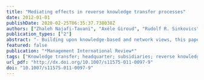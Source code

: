```yaml
---
title: "Mediating effects in reverse knowledge transfer processes"
date: 2012-01-01
publishDate: 2020-02-25T06:35:37.738038Z
authors: ["Zhaleh Najafi-Tavani", "Axèle Giroud", "Rudolf R. Sinkovics"]
publication_types: ["2"]
abstract: "- Building upon knowledge-based and network views, this paper seeks to examine how subsidiary characteristics (subsidiary willingness and subsidiary external embeddedness) and relationship characteristics (internal embeddedness, socialization mechanisms and shared values) impact the extent of Reverse Knowledge Transfer (RKT). - A survey was carried out to build a database of 178 subsidiaries operating in Knowledge Intensive Business Service (KIBS) sectors in the United Kingdom. - Our analysis indicates that willingness and socialization mechanisms are the most significant determinants of the extent of RKT. Further, the impacts of shared values and internal embeddedness are mediated by subsidiary willingness. The results also highlight the significant association between socialization mechanisms and internal embeddedness. Contrary to our expectation, external embeddedness has a negative influence on the extent of RKT."
featured: false
publication: "*Management International Review*"
tags: ["Knowledge transfer; headquarter; subsidiaries; reverse knowledge transfer"]
url_pdf: "http://dx.doi.org/10.1007/s11575-011-0097-9"
doi: "10.1007/s11575-011-0097-9"
---
```


